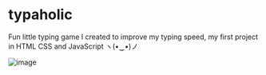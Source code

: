 # typaholic
 Fun little typing game I created to improve my typing speed, my first project in HTML CSS and JavaScript ヽ(•‿•)ノ 

![image](https://github.com/nh987/typaholic/assets/100050962/48331966-ea47-4447-aac3-7f493e6a1e03)

